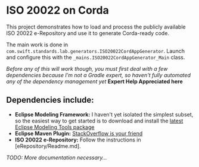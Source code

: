 # ISO 20022 on Corda
This project demonstrates how to load and process the publicly available ISO 20022 e-Repository and use it to generate Corda-ready code.

The main work is done in `com.swift.standards.lab.generators.ISO20022CordAppGenerator`. Launch and configure this with the `_mains.ISO20022CordAppGenerator_Main` class.

_Before any of this will work though, you must first deal with a few dependencies because I'm not a Gradle expert, so haven't fully automated any of the dependency management yet_ **Expert Help Appreciated here**

## Dependencies include:
- **Eclipse Modeling Framework:** I haven't yet isolated the simplest subset, so the easiest way to get started is to download and install the [latest Eclipse Modeling Tools package](https://www.eclipse.org/downloads/packages/eclipse-modeling-tools/keplersr2)
- **Eclipse Maven Plugin:** [StackOverflow is your friend](https://stackoverflow.com/questions/8620127/maven-in-eclipse-step-by-step-installation)
- **ISO 20022 e-Repository:** Follow the instructions in [eRepository/Readme.md].

_TODO: More documentation necessary..._